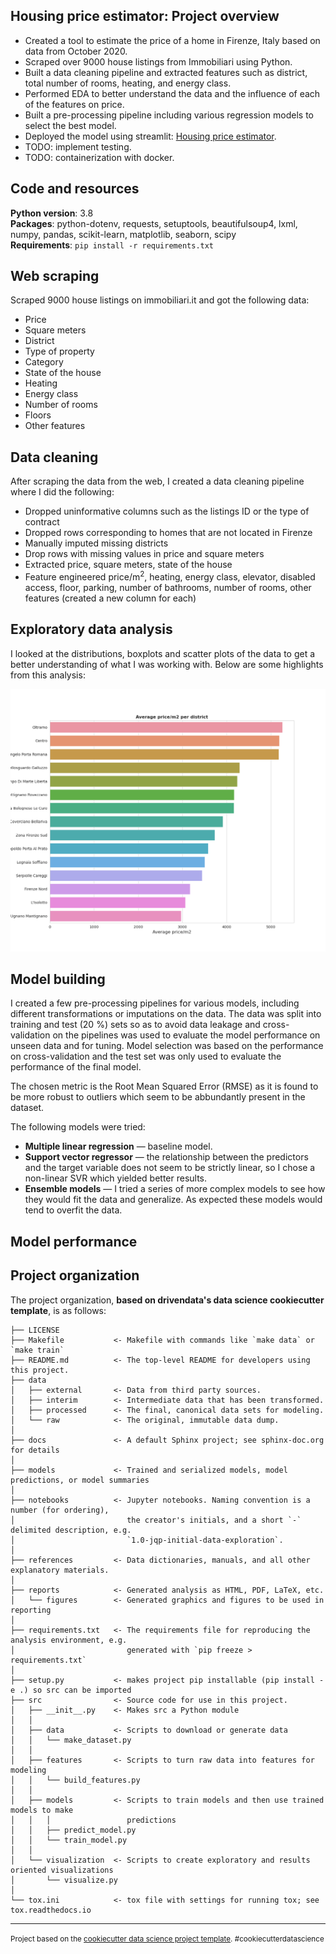 Housing price estimator: Project overview
--
- Created a tool to estimate the price of a home in Firenze, Italy based on data from October 2020.
- Scraped over 9000 house listings from Immobiliari using Python.
- Built a data cleaning pipeline and extracted features such as district, total number of rooms, heating, and energy class.
- Performed EDA to better understand the data and the influence of each of the features on price.
- Built a pre-processing pipeline including various regression models to select the best model.
- Deployed the model using streamlit: [Housing price estimator](https://share.streamlit.io/lazyeval/housing-prices-firenze/src/deployment/deploy_model.py).
- TODO: implement testing.
- TODO: containerization with docker.

Code and resources
--
**Python version**: 3.8  
**Packages**: python-dotenv, requests, setuptools, beautifulsoup4, lxml, numpy, pandas, scikit-learn, matplotlib, seaborn, scipy  
**Requirements**: `pip install -r requirements.txt`

Web scraping
--
Scraped 9000 house listings on immobiliari.it and got the following data:
- Price
- Square meters
- District
- Type of property
- Category
- State of the house
- Heating
- Energy class
- Number of rooms
- Floors
- Other features

Data cleaning
--
After scraping the data from the web, I created a data cleaning pipeline where I did the following:
- Dropped uninformative columns such as the listings ID or the type of contract
- Dropped rows corresponding to homes that are not located in Firenze
- Manually imputed missing districts
- Drop rows with missing values in price and square meters
- Extracted price, square meters, state of the house
- Feature engineered price/m<sup>2</sup>, heating, energy class, elevator, disabled access, floor, parking, number of bathrooms, number of rooms, other features (created a new column for each)

Exploratory data analysis
--
I looked at the distributions, boxplots and scatter plots of the data to get a better understanding of what I was working with. Below are some highlights from this analysis:

<img src="https://github.com/LazyEval/housing-prices-firenze/blob/master/reports/figures/barchart.png" width="600">

Model building
--
I created a few pre-processing pipelines for various models, including different transformations or imputations on the data. The data was split into training and test (20 %) sets so as to avoid data leakage and cross-validation on the pipelines was used to evaluate the model performance on unseen data and for tuning. Model selection was based on the performance on cross-validation and the test set was only used to evaluate the performance of the final model.

The chosen metric is the Root Mean Squared Error (RMSE) as it is found to be more robust to outliers which seem to be abbundantly present in the dataset.

The following models were tried:
- **Multiple linear regression** — baseline model.
- **Support vector regressor** — the relationship between the predictors and the target variable does not seem to be strictly linear, so I chose a non-linear SVR which yielded better results.
- **Ensemble models** — I tried a series of more complex models to see how they would fit the data and generalize. As expected these models would tend to overfit the data.

Model performance
--


Project organization
--
The project organization, **based on drivendata's data science cookiecutter template**, is as follows:

    ├── LICENSE
    ├── Makefile           <- Makefile with commands like `make data` or `make train`
    ├── README.md          <- The top-level README for developers using this project.
    ├── data
    │   ├── external       <- Data from third party sources.
    │   ├── interim        <- Intermediate data that has been transformed.
    │   ├── processed      <- The final, canonical data sets for modeling.
    │   └── raw            <- The original, immutable data dump.
    │
    ├── docs               <- A default Sphinx project; see sphinx-doc.org for details
    │
    ├── models             <- Trained and serialized models, model predictions, or model summaries
    │
    ├── notebooks          <- Jupyter notebooks. Naming convention is a number (for ordering),
    │                         the creator's initials, and a short `-` delimited description, e.g.
    │                         `1.0-jqp-initial-data-exploration`.
    │
    ├── references         <- Data dictionaries, manuals, and all other explanatory materials.
    │
    ├── reports            <- Generated analysis as HTML, PDF, LaTeX, etc.
    │   └── figures        <- Generated graphics and figures to be used in reporting
    │
    ├── requirements.txt   <- The requirements file for reproducing the analysis environment, e.g.
    │                         generated with `pip freeze > requirements.txt`
    │
    ├── setup.py           <- makes project pip installable (pip install -e .) so src can be imported
    ├── src                <- Source code for use in this project.
    │   ├── __init__.py    <- Makes src a Python module
    │   │
    │   ├── data           <- Scripts to download or generate data
    │   │   └── make_dataset.py
    │   │
    │   ├── features       <- Scripts to turn raw data into features for modeling
    │   │   └── build_features.py
    │   │
    │   ├── models         <- Scripts to train models and then use trained models to make
    │   │   │                 predictions
    │   │   ├── predict_model.py
    │   │   └── train_model.py
    │   │
    │   └── visualization  <- Scripts to create exploratory and results oriented visualizations
    │       └── visualize.py
    │
    └── tox.ini            <- tox file with settings for running tox; see tox.readthedocs.io


--------

<p><small>Project based on the <a target="_blank" href="https://drivendata.github.io/cookiecutter-data-science/">cookiecutter data science project template</a>. #cookiecutterdatascience</small></p>
